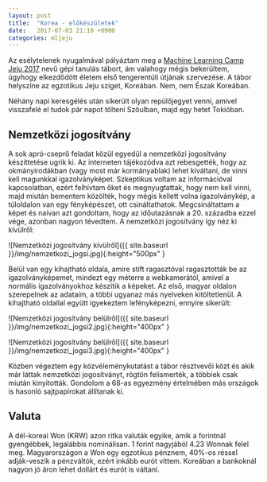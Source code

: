 ```yaml
---
layout: post
title:  "Korea - előkészületek"
date:   2017-07-03 21:10 +0900
categories: mljeju
---
```


Az esélytelenek nyugalmával pályáztam meg a [Machine Learning Camp Jeju 2017](https://github.com/TensorFlowKR/MLJejuCamp) nevű gépi tanulás tábort, ám valahogy mégis bekerültem, úgyhogy elkezdődött életem első tengerentúli útjának szervezése.
A tábor helyszíne az egzotikus Jeju sziget, Koreában.
Nem, nem Észak Koreában.

Néhány napi keresgélés után sikerült olyan repülőjegyet venni, amivel visszafelé el tudok pár napot tölteni Szöulban, majd egy hetet Tokióban.

## Nemzetközi jogosítvány

A sok apró-cseprő feladat közül egyedül a nemzetközi jogosítvány készíttetése ugrik ki.
Az interneten tájékozódva azt rebesgették, hogy az okmányirodákban (vagy most már kormányablak) lehet kiváltani, de vinni kell magunkkal igazolványképet.
Szkeptikus voltam az információval kapcsolatban, ezért felhívtam őket és megnyugtattak, hogy nem kell vinni, majd miután bementem közölték, hogy mégis kellett volna igazolványkép, a túloldalon van egy fényképészet, ott csináltathatok.
Megcsináltattam a képet és naívan azt gondoltam, hogy az időutazásnak a 20. századba ezzel vége, azonban nagyon tévedtem.
A nemzetközi jogosítvány így néz ki kívülről:

![Nemzetközi jogosítvány kívülről]({{ site.baseurl }}/img/nemzetkozi_jogsi.jpg){:height="500px" }

Belül van egy kihajtható oldala, amire stift ragasztóval ragasztották be az igazolványképemet, mindezt egy méterre a webkamerától, amivel a normális igazolványokhoz készítik a képeket.
Az első, magyar oldalon szerepelnek az adataim, a többi ugyanaz más nyelveken kitöltetlenül.
A kihajtható oldallal együtt igyekeztem lefényképezni, ennyire sikerült:

![Nemzetközi jogosítvány belülről]({{ site.baseurl }}/img/nemzetkozi_jogsi2.jpg){:height="400px" }

![Nemzetközi jogosítvány belülről]({{ site.baseurl }}/img/nemzetkozi_jogsi3.jpg){:height="400px" }

Közben végeztem egy közvéleménykutatást a tábor résztvevői közt és akik már láttak nemzetközi jogosítványt, rögtön felismerték, a többiek csak miután kinyitották.
Gondolom a 68-as egyezmény értelmében más országok is hasonló sajtpapírokat állítanak ki.

## Valuta

A dél-koreai Won (KRW) azon ritka valuták egyike, amik a forintnál gyengébbek, legalábbis nominálisan.
1 forint nagyjából 4.23 Wonnak felel meg.
Magyarországon a Won egy egzotikus pénznem, 40%-os réssel adják-veszik a pénzváltók, ezért inkább eurót vittem.
Koreában a bankoknál nagyon jó áron lehet dollárt és eurót is váltani.
